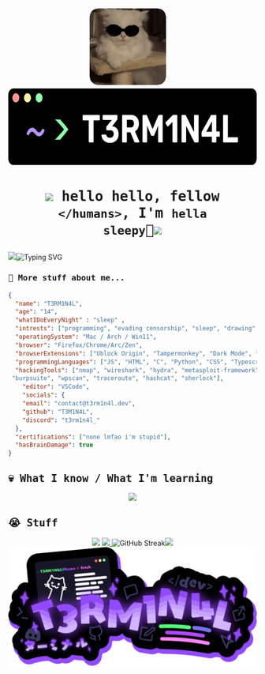


# <p align="center"><img src="./cat.webp" height="155vh"/>&nbsp;&nbsp;&nbsp;<img src="./namecard.png" height="155vh"/></p>

# <p align="center"><img src="https://media.giphy.com/media/hvRJCLFzcasrR4ia7z/giphy.gif" width="28px" ><samp> hello hello, fellow `</humans>`, I'm <code>hella sleepy</code>🥱</samp><img src="https://media.giphy.com/media/hvRJCLFzcasrR4ia7z/giphy.gif" width="28px" > </p>

<img src="./images/XOsX.gif" width="45px" />![Typing SVG](https://readme-typing-svg.demolab.com?font=Source+Code+Pro&pause=1000&color=A538F7&width=435&lines=Hey%2C+I'm+T3RM1N4L;I'm+a+software+developer%3F;I+like+bypassing+security;Don't+sue+me;Check+out+my+repos+and+follow+me;I'm+a+silly+duck;I'm+sleep+deprived+as+hell)

### <samp> 🫤 More stuff about me...</samp>
```JSON
{
  "name": "T3RM1N4L",
  "age": "14",
  "whatIDoEveryNight" : "sleep" ,
  "intrests": ["programming", "evading censorship", "sleep", "drawing", "anime", "music", "amoled theme"],
  "operatingSystem": "Mac / Arch / Win11",
  "browser": "Firefox/Chrome/Arc/Zen",
  "browserExtensions": ["Ublock Origin", "Tampermonkey", "Dark Mode", "ResourcesSaver", "Vencord"],
  "programmingLanguages": ["JS", "HTML", "C", "Python", "CSS", "Typescript", "C++"],
  "hackingTools": ["nmap", "wireshark", "hydra", "metasploit-framework", "aircrack-ng", "john",
 "burpsuite", "wpscan", "traceroute", "hashcat", "sherlock"],
    "editor": "VSCode",
    "socials": {
    "email": "contact@t3rm1n4l.dev",
    "github": "T3M1N4L",
    "discord": "t3rm1n4l_"
  },
  "certifications": ["none lmfao i'm stupid"],
  "hasBrainDamage": true
}
```

<h2><samp> 💀 What I know / What I'm learning</samp></h2>
<p  align="center">
<a  href="">
<img  src="https://skillicons.dev/icons?i=html,js,css,stackoverflow,py,powershell,nodejs,linux,md,jquery,gmail,github,git,codepen,cpp,discord,netlify,notion,pr,svg,vscode,wasm,windows,ps,arch,blender,bash,bun,figma,gitlab,npm,raspberrypi,replit,sass,ts&theme=dark&perline=10"/>
</a>
</p>


<h2><samp> 😭 Stuff</samp></h2>
<p align="center"> 
  <img  src="https://github-readme-stats.vercel.app/api?username=T3M1N4L&show_icons=true&title_color=59ffa9ff&text_color=e6edf3&icon_color=cf93faff&bg_color=000000ff&hide_border=true&border_radius=15&rank_icon=github" height="190vh"/>
 <a href="https://discord.com/users/861917446750863402">
  <img src="https://lanyard.kyrie25.dev/api/861917446750863402?gradient=4fff9e-4fff9e&animated=true&bg=000&useDisplayName=true&showBanner=animated&waveColor=8426ff&waveSpotifyColor=52EF89-light&imgStyle=square&bannerFilter=brightness(0.8)%20blur(2px)&hideDiscrim=false&borderRadius=20px&idleMessage=%3C%2Fbeing+lazy%3E..." height="190vh"/>
</a>  
    <img src="https://streak-stats.demolab.com?user=T3M1N4L&theme=midnight-purple&hide_border=true&border_radius=15&background=000000&stroke=8518EB" alt="GitHub Streak" width="420vh"/><img src="https://count.getloli.com/@T3RM1N4L?name=T3RM1N4L&theme=moebooru&padding=7&offset=0&scale=1&pixelated=1&darkmode=1" width="420vh"/>
  <br>
 <img src="./vtuber/vtuber-mid.png" height="240vh"/>
</p>

